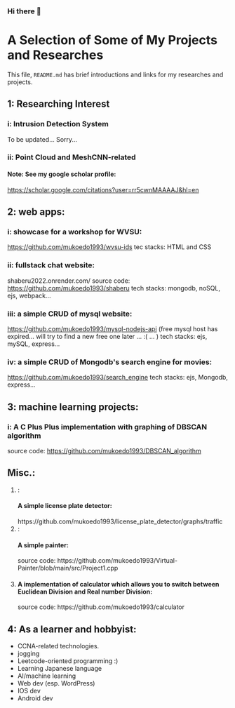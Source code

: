 ### Hi there 👋
# A Selection of Some of My Projects and Researches
This file, `README.md` has brief introductions and links for my researches and projects.

## 1: Researching Interest
### i: Intrusion Detection System
To be updated... Sorry...
### ii: Point Cloud and MeshCNN-related
#### Note: See my google scholar profile:
https://scholar.google.com/citations?user=rr5cwnMAAAAJ&hl=en

## 2: web apps:
### i: showcase for a workshop for WVSU: 
https://github.com/mukoedo1993/wvsu-ids
tec stacks: HTML and CSS

### ii: fullstack chat website: 
shaberu2022.onrender.com/
source code: https://github.com/mukoedo1993/shaberu
tech stacks: mongodb, noSQL, ejs, webpack...
### iii: a simple CRUD of mysql website:
https://github.com/mukoedo1993/mysql-nodejs-api
(free mysql host has expired... will try to find a new free one later ... :( ... )
tech stacks: ejs, mySQL, express...

### iv: a simple CRUD of Mongodb's search engine for movies:
https://github.com/mukoedo1993/search_engine
tech stacks: ejs, Mongodb, express...

## 3: machine learning projects:
### i: A C Plus Plus implementation with graphing of DBSCAN algorithm
source code: https://github.com/mukoedo1993/DBSCAN_algorithm



## Misc.:
<ol>
  <li>: <h4>A simple license plate detector:</h4>
https://github.com/mukoedo1993/license_plate_detector/graphs/traffic </li>
  <li>: <h4>A simple painter: </h4>
source code: https://github.com/mukoedo1993/Virtual-Painter/blob/main/src/Project1.cpp </li>
  <li><h4> A implementation of calculator which allows you to switch between Euclidean Division and Real number Division:</h4>
    source code: https://github.com/mukoedo1993/calculator
  </li>
</ol>

## 4: As a learner and hobbyist:
<ul>
  <li>CCNA-related technologies.</li>
<li>jogging</li>
  <li>Leetcode-oriented programming :)</li>
  <li>Learning Japanese language </li>
  <li>AI/machine learning</li>
  <li>Web dev (esp. WordPress)</li>
  <li>IOS dev </li>
 <li> Android dev</li>
</ul>
